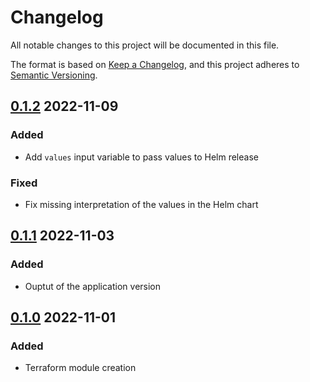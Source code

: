 # Changelog

All notable changes to this project will be documented in this file.

The format is based on [Keep a Changelog](https://keepachangelog.com/en/1.0.0/),
and this project adheres to [Semantic Versioning](https://semver.org/spec/v2.0.0.html).

<!-- markdownlint-configure-file { "MD024": { "allow_different_nesting": true } } -->

## [0.1.2] 2022-11-09

### Added

- Add `values` input variable to pass values to Helm release

### Fixed

- Fix missing interpretation of the values in the Helm chart

## [0.1.1] 2022-11-03

### Added

- Ouptut of the application version

## [0.1.0] 2022-11-01

### Added

- Terraform module creation

[0.1.2]: https://usine.solution-libre.fr/french-high-availability-multi-cloud-hosting/terraform-modules/generic/-/compare/v0.1.1...v0.1.2
[0.1.1]: https://usine.solution-libre.fr/french-high-availability-multi-cloud-hosting/terraform-modules/generic/-/compare/v0.1.0...v0.1.1
[0.1.0]: https://usine.solution-libre.fr/french-high-availability-multi-cloud-hosting/terraform-modules/generic/-/tags/v0.1.0
